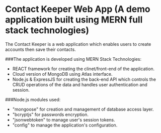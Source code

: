 # Contact Keeper Web App (A demo application built using MERN full stack technologies)

The Contact Keeper is a web application which enables users to create accounts then save their contacts.

###The application is developed using MERN Stack Technologies:

- REACT framework for creating the clinet/front-end of the application.
- Cloud version of MongoDB using Atlas interface.
- Node.js & ExpressJS for creating the back-end API which controls the CRUD operations of the data and handles user authentication and session.

###Node.js modules used:

- "mongoose" for creation and management of database access layer.
- "bcryptjs" for passwords encryption.
- "jsonwebtoken" to manage user's session tokens.
- "config" to manage the application's configuration.
